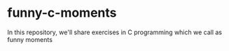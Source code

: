 # funny-c-moments
In this repository, we'll share exercises in C programming which we call as funny moments 
